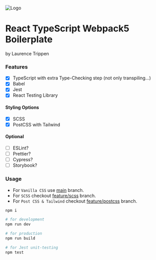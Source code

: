 ![Logo](https://cloud-space.smartelephantapps.com/react-ts-webpack-logo.png)

# React TypeScript Webpack5 Boilerplate

by Laurence Trippen

### Features

- [x] TypeScript with extra Type-Checking step (not only transpiling...)
- [x] Babel
- [x] Jest
- [x] React Testing Library

#### Styling Options
- [x] SCSS
- [x] PostCSS with Tailwind

#### Optional
- [ ] ESLint?
- [ ] Prettier?
- [ ] Cypress?
- [ ] Storybook?

### Usage

* For `Vanilla CSS` use [main](https://github.com/laurence-trippen/react-typescript-webpack-boilerplate) branch.
* For `SCSS` checkout [feature/scss](https://github.com/laurence-trippen/react-typescript-webpack-boilerplate/tree/feature/scss) branch.
* For `Post CSS & Tailwind` checkout [feature/postcss](https://github.com/laurence-trippen/react-typescript-webpack-boilerplate/tree/feature/postcss) branch.

```bash
npm i

# for development
npm run dev

# for production
npm run build

# for Jest unit-testing
npm test
```
